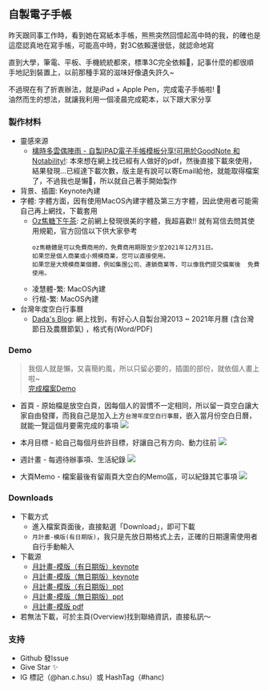 ## 自製電子手帳
昨天跟同事工作時，看到她在寫紙本手帳，熊熊突然回憶起高中時的我，的確也是這麼認真地在寫手帳，可能高中時，對3C依賴還很低，就認命地寫  
  
直到大學，筆電、平板、手機統統都來，標準3C完全依賴🤣，記事什麼的都很順手地記到裝置上，以前那種手寫的滋味好像遺失許久~  
  
不過現在有了折衷辦法，就是iPad + Apple Pen，完成電子手帳啦! 📝  
油然而生的想法，就讓我利用一個凌晨完成範本，以下跟大家分享

### 製作材料
- 靈感來源
    - [檎時多雲偶陣雨 - 自製IPAD電子手帳模板分享!可用於GoodNote 和Notability!](https://www.ringonichi.com/ipadgoodnote-notability/): 本來想在網上找已經有人做好的pdf，然後直接下載來使用，結果發現…已經達下載次數，版主是有說可以寄Email給他，就能取得檔案了，不過我也是懶🤣，所以就自己著手開始製作
- 背景、插圖: Keynote內建
- 字體: 字體方面，因有使用MacOS內建字體及第三方字體，因此使用者可能需自己再上網找，下載套用
    - [Oz焦糖下午茶](https://www.sentyfont.com/download.htm): 之前網上發現很美的字體，我超喜歡!! 就有寫信去問其使用規範，官方回信以下供大家參考  
        ```
        oz焦糖體是可以免費商用的，免費商用期限至少至2021年12月31日。
        如果您是個人商業或小規模商業，您可以直接使用。
        如果您是大規模商業個體，例如集團公司、連鎖商業等，可以像我們提交備案後  免費使用。
        ```
    - 凌慧體-繁: MacOS內建
    - 行楷-繁: MacOS內建
- 台灣年度空白行事曆
    - [Dada's Blog](https://dada.tw): 網上找到，有好心人自製台灣2013 ~ 2021年月曆 (含台灣節日及農曆節氣) ，格式有(Word/PDF)

### Demo
> 我個人就是懶，又喜簡約風，所以只留必要的，插圖的部份，就依個人畫上啦~  
[完成檔案Demo](./Assets/月計畫-Demo.pdf)

- 首頁 - 原始檔是放空白頁，因每個人的習慣不一定相同，所以留一頁空白讓大家自由發揮，而我自己是加入上方`台灣年度空白行事曆`，嵌入當月份空白日曆，就能一覽這個月要需完成的事項
![](./Assets/01calendar.png)

- 本月目標 - 給自己每個月些許目標，好讓自己有方向、動力往前
![](./Assets/02target.png)

- 週計畫 - 每週待辦事項、生活紀錄
![](./Assets/03week.png)

- 大頁Memo - 檔案最後有留兩頁大空白的Memo區，可以紀錄其它事項
![](./Assets/04memo.png)

### Downloads
- 下載方式 
    - 進入檔案頁面後，直接點選「Download」，即可下載 
    - `月計畫-模版(有日期版)`，我只是先放日期格式上去，正確的日期還需使用者自行手動輸入
- 下載源 
    - [月計畫-模版（有日期版）keynote](./Resource/月計畫-模版(有日期版).key)
    - [月計畫-模版（無日期版）keynote](./Resource/月計畫-模版(無日期版).key)
    - [月計畫-模版（有日期版）ppt](./Resource/月計畫-模版(有日期版).pptx)
    - [月計畫-模版（無日期版）ppt](./Resource/月計畫-模版(無日期版).pptx)
    - [月計畫-模版 pdf](./Resource/月計畫-模版.pdf)
- 若無法下載，可於主頁(Overview)找到聯絡資訊，直接私訊～

### 支持
- Github 發Issue
- Give Star ✨
- IG 標記（@han.c.hsu）或 HashTag（#hanc)

